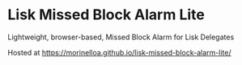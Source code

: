 # Lisk Missed Block Alarm Lite

Lightweight, browser-based, Missed Block Alarm for Lisk Delegates

Hosted at https://morinelloa.github.io/lisk-missed-block-alarm-lite/
